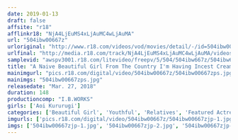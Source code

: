 ```yaml
---
date: 2019-01-13
draft: false
affsite: "r18"
afflinkr18: "NjA4LjEuMS4xLjAuMC4wLjAuMA"
url: "504ibw00667z"
urloriginal: "http://www.r18.com/videos/vod/movies/detail/-/id=504ibw00667z"
urlfinal: "http://media.r18.com/track/NjA4LjEuMS4xLjAuMC4wLjAuMA/videos/vod/movies/detail/-/id=504ibw00667z"
samplevid: "awspv3001.r18.com/litevideo/freepv/5/504/504ibw667z/504ibw667z_dmb_w.mp4"
title: "A Naive Beautiful Girl From The Country I'm Having Incest Creampies With My Little Sister Behind Our Parents' Backs Aoi Kururugi"
mainimgurl: "pics.r18.com/digital/video/504ibw00667z/504ibw00667zps.jpg"
mainimgs: "504ibw00667zps.jpg"
releasedate: "Mar. 27, 2018"
duration: 148
productioncomp: "I.B.WORKS"
girls: ['Aoi Kururugi']
categories: ['Beautiful Girl', 'Youthful', 'Relatives', 'Featured Actress', 'Sister', 'Hi-Def']
imgurls: ['pics.r18.com/digital/video/504ibw00667z/504ibw00667zjp-1.jpg', 'pics.r18.com/digital/video/504ibw00667z/504ibw00667zjp-2.jpg', 'pics.r18.com/digital/video/504ibw00667z/504ibw00667zjp-3.jpg', 'pics.r18.com/digital/video/504ibw00667z/504ibw00667zjp-4.jpg', 'pics.r18.com/digital/video/504ibw00667z/504ibw00667zjp-5.jpg', 'pics.r18.com/digital/video/504ibw00667z/504ibw00667zjp-6.jpg', 'pics.r18.com/digital/video/504ibw00667z/504ibw00667zjp-7.jpg', 'pics.r18.com/digital/video/504ibw00667z/504ibw00667zjp-8.jpg', 'pics.r18.com/digital/video/504ibw00667z/504ibw00667zjp-9.jpg', 'pics.r18.com/digital/video/504ibw00667z/504ibw00667zjp-10.jpg', 'pics.r18.com/digital/video/504ibw00667z/504ibw00667zjp-11.jpg', 'pics.r18.com/digital/video/504ibw00667z/504ibw00667zjp-12.jpg', 'pics.r18.com/digital/video/504ibw00667z/504ibw00667zjp-13.jpg', 'pics.r18.com/digital/video/504ibw00667z/504ibw00667zjp-14.jpg', 'pics.r18.com/digital/video/504ibw00667z/504ibw00667zjp-15.jpg', 'pics.r18.com/digital/video/504ibw00667z/504ibw00667zjp-16.jpg', 'pics.r18.com/digital/video/504ibw00667z/504ibw00667zjp-17.jpg', 'pics.r18.com/digital/video/504ibw00667z/504ibw00667zjp-18.jpg', 'pics.r18.com/digital/video/504ibw00667z/504ibw00667zjp-19.jpg', 'pics.r18.com/digital/video/504ibw00667z/504ibw00667zjp-20.jpg']
imgs: ['504ibw00667zjp-1.jpg', '504ibw00667zjp-2.jpg', '504ibw00667zjp-3.jpg', '504ibw00667zjp-4.jpg', '504ibw00667zjp-5.jpg', '504ibw00667zjp-6.jpg', '504ibw00667zjp-7.jpg', '504ibw00667zjp-8.jpg', '504ibw00667zjp-9.jpg', '504ibw00667zjp-10.jpg', '504ibw00667zjp-11.jpg', '504ibw00667zjp-12.jpg', '504ibw00667zjp-13.jpg', '504ibw00667zjp-14.jpg', '504ibw00667zjp-15.jpg', '504ibw00667zjp-16.jpg', '504ibw00667zjp-17.jpg', '504ibw00667zjp-18.jpg', '504ibw00667zjp-19.jpg', '504ibw00667zjp-20.jpg']
---
```

